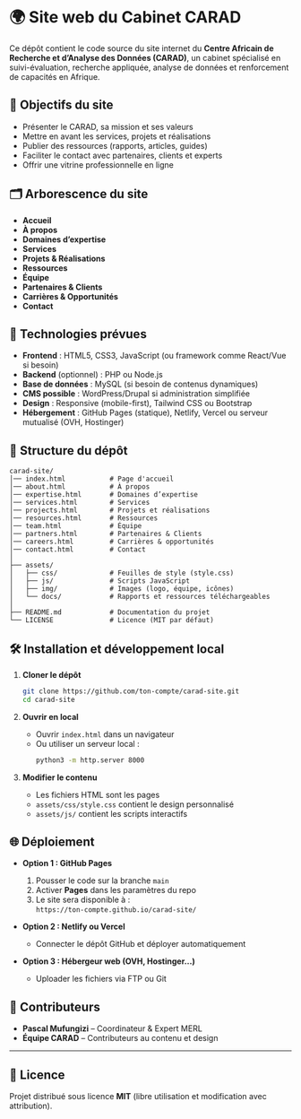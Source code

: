 # 🌍 Site web du Cabinet CARAD

Ce dépôt contient le code source du site internet du **Centre Africain de Recherche et d’Analyse des Données (CARAD)**, un cabinet spécialisé en suivi-évaluation, recherche appliquée, analyse de données et renforcement de capacités en Afrique.

## 🎯 Objectifs du site
- Présenter le CARAD, sa mission et ses valeurs
- Mettre en avant les services, projets et réalisations
- Publier des ressources (rapports, articles, guides)
- Faciliter le contact avec partenaires, clients et experts
- Offrir une vitrine professionnelle en ligne

## 🗂️ Arborescence du site
- **Accueil**
- **À propos**
- **Domaines d’expertise**
- **Services**
- **Projets & Réalisations**
- **Ressources**
- **Équipe**
- **Partenaires & Clients**
- **Carrières & Opportunités**
- **Contact**

## 🚀 Technologies prévues
- **Frontend** : HTML5, CSS3, JavaScript (ou framework comme React/Vue si besoin)
- **Backend** (optionnel) : PHP ou Node.js
- **Base de données** : MySQL (si besoin de contenus dynamiques)
- **CMS possible** : WordPress/Drupal si administration simplifiée
- **Design** : Responsive (mobile-first), Tailwind CSS ou Bootstrap
- **Hébergement** : GitHub Pages (statique), Netlify, Vercel ou serveur mutualisé (OVH, Hostinger)

## 📂 Structure du dépôt
```
carad-site/
│── index.html           # Page d'accueil
│── about.html           # À propos
│── expertise.html       # Domaines d’expertise
│── services.html        # Services
│── projects.html        # Projets et réalisations
│── resources.html       # Ressources
│── team.html            # Équipe
│── partners.html        # Partenaires & Clients
│── careers.html         # Carrières & opportunités
│── contact.html         # Contact
│
├── assets/
│   ├── css/             # Feuilles de style (style.css)
│   ├── js/              # Scripts JavaScript
│   ├── img/             # Images (logo, équipe, icônes)
│   └── docs/            # Rapports et ressources téléchargeables
│
├── README.md            # Documentation du projet
└── LICENSE              # Licence (MIT par défaut)
```

## 🛠️ Installation et développement local
1. **Cloner le dépôt**
   ```bash
   git clone https://github.com/ton-compte/carad-site.git
   cd carad-site
   ```

2. **Ouvrir en local**
   - Ouvrir `index.html` dans un navigateur  
   - Ou utiliser un serveur local :
     ```bash
     python3 -m http.server 8000
     ```

3. **Modifier le contenu**
   - Les fichiers HTML sont les pages
   - `assets/css/style.css` contient le design personnalisé
   - `assets/js/` contient les scripts interactifs

## 🌐 Déploiement
- **Option 1 : GitHub Pages**
  1. Pousser le code sur la branche `main`
  2. Activer **Pages** dans les paramètres du repo
  3. Le site sera disponible à :  
     `https://ton-compte.github.io/carad-site/`

- **Option 2 : Netlify ou Vercel**
  - Connecter le dépôt GitHub et déployer automatiquement

- **Option 3 : Hébergeur web (OVH, Hostinger…)**
  - Uploader les fichiers via FTP ou Git

## 👥 Contributeurs
- **Pascal Mufungizi** – Coordinateur & Expert MERL  
- **Équipe CARAD** – Contributeurs au contenu et design

---

## 📄 Licence
Projet distribué sous licence **MIT** (libre utilisation et modification avec attribution).
